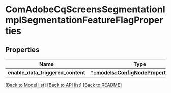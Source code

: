 # ComAdobeCqScreensSegmentationImplSegmentationFeatureFlagProperties

## Properties
Name | Type | Description | Notes
------------ | ------------- | ------------- | -------------
**enable_data_triggered_content** | [***::models::ConfigNodePropertyBoolean**](configNodePropertyBoolean.md) |  | [optional] 

[[Back to Model list]](../README.md#documentation-for-models) [[Back to API list]](../README.md#documentation-for-api-endpoints) [[Back to README]](../README.md)


